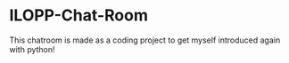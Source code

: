 # ILOPP-Chat-Room
This chatroom is made as a coding project to get myself introduced again with python!
